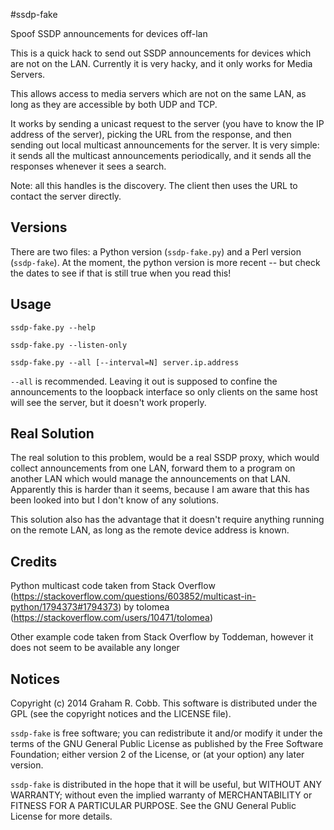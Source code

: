 #ssdp-fake

Spoof SSDP announcements for devices off-lan

This is a quick hack to send out SSDP announcements for devices which are not on the LAN.
Currently it is very hacky, and it only works for Media Servers.

This allows access to media servers which are not on the same LAN, as long as they are
accessible by both UDP and TCP.

It works by sending a unicast request to the server (you have to know the IP address of
the server), picking the URL from the response, and then sending out local multicast
announcements for the server.  It is very simple: it sends all the multicast
announcements periodically, and it sends all the responses whenever it sees a search.

Note: all this handles is the discovery.  The client then uses the URL to contact the 
server directly.

## Versions

There are two files: a Python version (`ssdp-fake.py`) and a Perl version
(`ssdp-fake`).  At the moment, the python version is more recent -- but check
the dates to see if that is still true when you read this!

## Usage

```
ssdp-fake.py --help

ssdp-fake.py --listen-only

ssdp-fake.py --all [--interval=N] server.ip.address
```

`--all` is recommended. Leaving it out is supposed to confine the announcements to the loopback
interface so only clients on the same host will see the server, but it doesn't work properly.

## Real Solution

The real solution to this problem, would be a real SSDP proxy, which would collect
announcements from one LAN, forward them to a program on another LAN which would manage
the announcements on that LAN.  Apparently this is harder than it seems, because
I am aware that this has been looked into but I don't know of any solutions.

This solution also has the advantage that it doesn't require anything running on the remote
LAN, as long as the remote device address is known.

## Credits
Python multicast code taken from Stack Overflow (https://stackoverflow.com/questions/603852/multicast-in-python/1794373#1794373) by tolomea (https://stackoverflow.com/users/10471/tolomea)

Other example code taken from Stack Overflow by Toddeman, however it does not seem to be available any longer

## Notices
Copyright (c) 2014 Graham R. Cobb.
This software is distributed under the GPL (see the copyright notices and the LICENSE file).

`ssdp-fake` is free software; you can redistribute it and/or modify
it under the terms of the GNU General Public License as published by
the Free Software Foundation; either version 2 of the License, or
(at your option) any later version.

`ssdp-fake` is distributed in the hope that it will be useful,
but WITHOUT ANY WARRANTY; without even the implied warranty of
MERCHANTABILITY or FITNESS FOR A PARTICULAR PURPOSE.  See the
GNU General Public License for more details.
